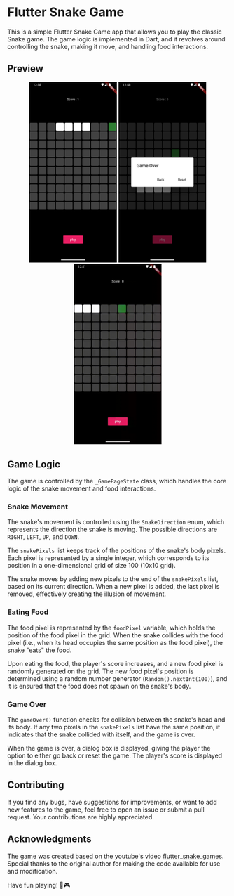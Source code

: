 
# Flutter Snake Game

This is a simple Flutter Snake Game app that allows you to play the classic Snake game. The game logic is implemented in Dart, and it revolves around controlling the snake, making it move, and handling food interactions.

## Preview
<p align="center">
  <img src="media/ss1.png" alt="Screenshot 1" width="200" />
  <img src="media/ss2.png" alt="Screenshot 2" width="200" />
  <img src="media/vid.gif" alt="Screenshot 3" width="200" />
</p>



## Game Logic

The game is controlled by the `_GamePageState` class, which handles the core logic of the snake movement and food interactions.

### Snake Movement

The snake's movement is controlled using the `SnakeDirection` enum, which represents the direction the snake is moving. The possible directions are `RIGHT`, `LEFT`, `UP`, and `DOWN`.

The `snakePixels` list keeps track of the positions of the snake's body pixels. Each pixel is represented by a single integer, which corresponds to its position in a one-dimensional grid of size 100 (10x10 grid).

The snake moves by adding new pixels to the end of the `snakePixels` list, based on its current direction. When a new pixel is added, the last pixel is removed, effectively creating the illusion of movement.

### Eating Food

The food pixel is represented by the `foodPixel` variable, which holds the position of the food pixel in the grid. When the snake collides with the food pixel (i.e., when its head occupies the same position as the food pixel), the snake "eats" the food.

Upon eating the food, the player's score increases, and a new food pixel is randomly generated on the grid. The new food pixel's position is determined using a random number generator (`Random().nextInt(100)`), and it is ensured that the food does not spawn on the snake's body.

### Game Over

The `gameOver()` function checks for collision between the snake's head and its body. If any two pixels in the `snakePixels` list have the same position, it indicates that the snake collided with itself, and the game is over.

When the game is over, a dialog box is displayed, giving the player the option to either go back or reset the game. The player's score is displayed in the dialog box.

## Contributing

If you find any bugs, have suggestions for improvements, or want to add new features to the game, feel free to open an issue or submit a pull request. Your contributions are highly appreciated.



## Acknowledgments

The game was created based on the youtube's video [flutter_snake_games](https://www.youtube.com/watch?v=9jvJyLhJP00&t=2141s). Special thanks to the original author for making the code available for use and modification.

Have fun playing! 🐍🎮